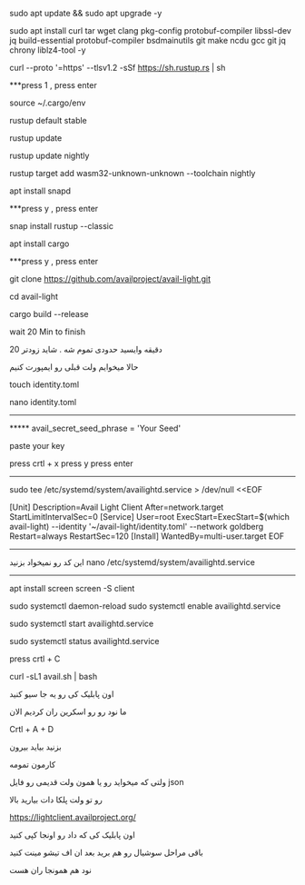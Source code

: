 sudo apt update && sudo apt upgrade -y

sudo apt install curl tar wget clang pkg-config protobuf-compiler libssl-dev jq build-essential protobuf-compiler bsdmainutils git make ncdu gcc git jq chrony liblz4-tool -y

curl --proto '=https' --tlsv1.2 -sSf https://sh.rustup.rs | sh

***press 1 , press enter

source ~/.cargo/env

rustup default stable

rustup update

rustup update nightly

rustup target add wasm32-unknown-unknown --toolchain nightly

apt install snapd 

***press y , press enter

snap install rustup --classic

apt  install cargo

***press y , press enter

git clone https://github.com/availproject/avail-light.git

cd avail-light

cargo build --release

wait 20 Min to finish

20 دقیقه وایسید حدودی تموم شه . شاید زودتر 


حالا میخوایم ولت قبلی رو ایمپورت کنیم

touch identity.toml

nano identity.toml


----------------------------

***** avail_secret_seed_phrase = 'Your Seed'

paste your key

press crtl + x
press y
press enter

-------------------------------




sudo tee /etc/systemd/system/availightd.service > /dev/null <<EOF

[Unit]
Description=Avail Light Client
After=network.target
StartLimitIntervalSec=0
[Service]
User=root
ExecStart=ExecStart=$(which avail-light) --identity '~/avail-light/identity.toml' --network goldberg 
Restart=always
RestartSec=120
[Install]
WantedBy=multi-user.target
EOF


-------------------------
این کد رو نمیخواد بزنید 
nano /etc/systemd/system/availightd.service

-------------------------

apt install screen
screen -S client

sudo systemctl daemon-reload
sudo systemctl enable availightd.service


sudo systemctl start availightd.service


sudo systemctl status availightd.service

press crtl + C

curl -sL1 avail.sh | bash

اون پابلیک کی رو یه جا سیو کنید

ما نود رو رو اسکرین ران کردیم الان 

Crtl + A + D

بزنید بیاید بیرون

کارمون تمومه


ولتی که میخواید رو یا همون ولت قدیمی رو فایل 
json

رو تو ولت پلکا دات بیارید بالا


https://lightclient.availproject.org/

اون پابلیک کی که داد رو اونجا کپی کنید


باقی مراحل سوشیال رو هم برید بعد ان اف تیشو مینت کنید

نود هم همونجا ران هست
